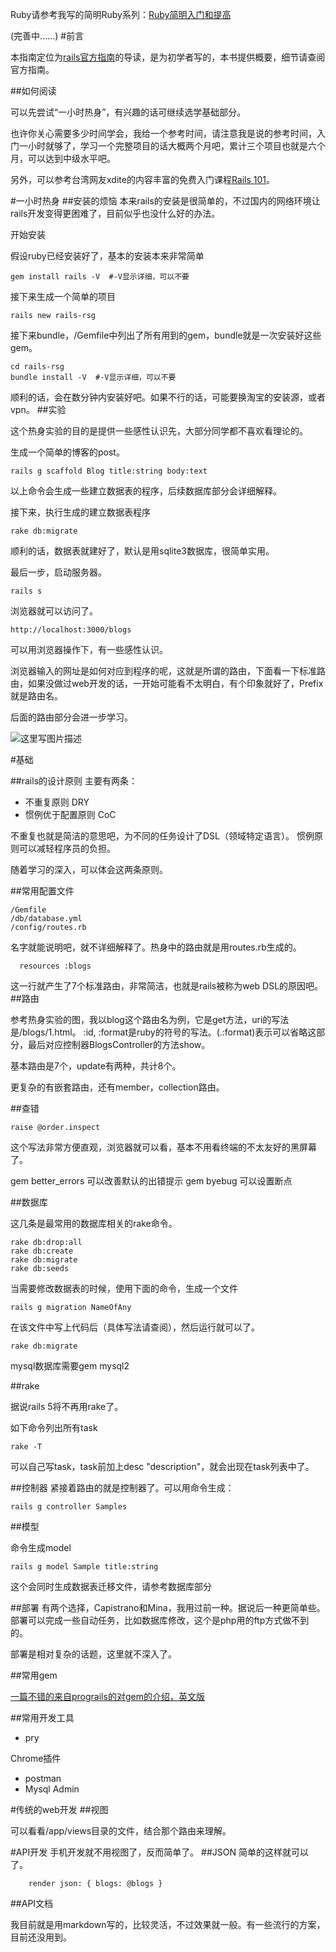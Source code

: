 Ruby请参考我写的简明Ruby系列：[Ruby简明入门和提高
](http://blog.csdn.net/freeagle/article/details/46659351)

(完善中......)
#前言

本指南定位为[rails官方指南](http://guides.ruby-china.org/)的导读，是为初学者写的，本书提供概要，细节请查阅官方指南。

##如何阅读

可以先尝试“一小时热身”，有兴趣的话可继续选学基础部分。

也许你关心需要多少时间学会，我给一个参考时间，请注意我是说的参考时间，入门一小时就够了，学习一个完整项目的话大概两个月吧，累计三个项目也就是六个月，可以达到中级水平吧。

另外，可以参考台湾网友xdite的内容丰富的免费入门课程[Rails 101](http://growth.xdite.net/courses/rails-101)。

#一小时热身
##安装的烦恼
本来rails的安装是很简单的，不过国内的网络环境让rails开发变得更困难了，目前似乎也没什么好的办法。

开始安装

假设ruby已经安装好了，基本的安装本来非常简单
```
gem install rails -V  #-V显示详细，可以不要
```

接下来生成一个简单的项目

```
rails new rails-rsg
```

接下来bundle，/Gemfile中列出了所有用到的gem，bundle就是一次安装好这些gem。

```
cd rails-rsg
bundle install -V  #-V显示详细，可以不要
```

顺利的话，会在数分钟内安装好吧。如果不行的话，可能要换淘宝的安装源，或者vpn。
##实验

这个热身实验的目的是提供一些感性认识先，大部分同学都不喜欢看理论的。

生成一个简单的博客的post。
```
rails g scaffold Blog title:string body:text
```
以上命令会生成一些建立数据表的程序，后续数据库部分会详细解释。

接下来，执行生成的建立数据表程序

```
rake db:migrate
```
顺利的话，数据表就建好了，默认是用sqlite3数据库，很简单实用。

最后一步，启动服务器。

```
rails s
```

浏览器就可以访问了。

```
http://localhost:3000/blogs
```
可以用浏览器操作下，有一些感性认识。

浏览器输入的网址是如何对应到程序的呢，这就是所谓的路由，下面看一下标准路由，如果没做过web开发的话，一开始可能看不太明白，有个印象就好了，Prefix就是路由名。

后面的路由部分会进一步学习。

![这里写图片描述](http://img.blog.csdn.net/20150627072819379)

#基础

##rails的设计原则
主要有两条：

* 不重复原则 DRY
* 惯例优于配置原则 CoC

不重复也就是简洁的意思吧，为不同的任务设计了DSL（领域特定语言）。
惯例原则可以减轻程序员的负担。

随着学习的深入，可以体会这两条原则。

##常用配置文件

```
/Gemfile 
/db/database.yml
/config/routes.rb
```
名字就能说明吧，就不详细解释了。热身中的路由就是用routes.rb生成的。

```
  resources :blogs
```
这一行就产生了7个标准路由，非常简洁，也就是rails被称为web DSL的原因吧。
##路由

参考热身实验的图，我以blog这个路由名为例，它是get方法，uri的写法是/blogs/1.html。 :id, :format是ruby的符号的写法。(.:format)表示可以省略这部分，最后对应控制器BlogsController的方法show。

基本路由是7个，update有两种，共计8个。

更复杂的有嵌套路由，还有member，collection路由。

##查错

```
raise @order.inspect
```
这个写法非常方便直观，浏览器就可以看，基本不用看终端的不太友好的黑屏幕了。

gem better_errors 可以改善默认的出错提示
gem byebug 可以设置断点


##数据库

这几条是最常用的数据库相关的rake命令。
```
rake db:drop:all
rake db:create
rake db:migrate
rake db:seeds
```
当需要修改数据表的时候，使用下面的命令，生成一个文件
```
rails g migration NameOfAny
```
在该文件中写上代码后（具体写法请查阅），然后运行就可以了。

```
rake db:migrate
```

mysql数据库需要gem mysql2

##rake

据说rails 5将不再用rake了。

如下命令列出所有task

```
rake -T
```

可以自己写task，task前加上desc "description"，就会出现在task列表中了。

##控制器
紧接着路由的就是控制器了。可以用命令生成：

```
rails g controller Samples
```

##模型

命令生成model

```
rails g model Sample title:string
```
这个会同时生成数据表迁移文件，请参考数据库部分


##部署
有两个选择，Capistrano和Mina，我用过前一种。据说后一种更简单些。
部署可以完成一些自动任务，比如数据库修改，这个是php用的ftp方式做不到的。

部署是相对复杂的话题，这里就不深入了。

##常用gem

[一篇不错的来自prograils的对gem的介绍，英文版](https://prograils.com/posts/ruby-gem-guide-how-to-install-and-work-with-local-gems)

##常用开发工具

*  pry

Chrome插件

*  postman
*  Mysql Admin

#传统的web开发
##视图

可以看看/app/views目录的文件，结合那个路由来理解。

#API开发
手机开发就不用视图了，反而简单了。
##JSON
简单的这样就可以了。
```
    render json: { blogs: @blogs }
```

##API文档

我目前就是用markdown写的，比较灵活，不过效果就一般。有一些流行的方案，目前还没用到。

